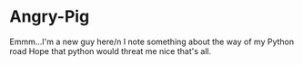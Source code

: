 # Angry-Pig
Emmm...I'm a new guy here/n
I note something about the way of my Python road
Hope that python would threat me nice
that's all.
